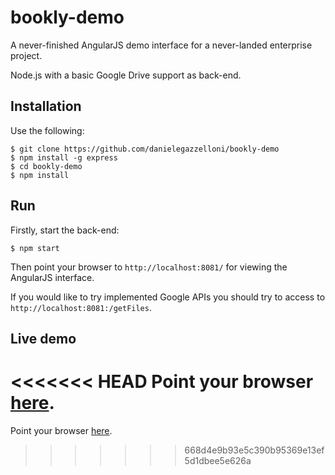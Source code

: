 # bookly-demo
A never-finished AngularJS demo interface for a never-landed enterprise project. 

Node.js with a basic Google Drive support as back-end.

## Installation
Use the following:

    $ git clone https://github.com/danielegazzelloni/bookly-demo
    $ npm install -g express
    $ cd bookly-demo 
    $ npm install

## Run
Firstly, start the back-end:

    $ npm start

Then point your browser to `http://localhost:8081/` for viewing the AngularJS interface.

If you would like to try implemented Google APIs you should try to access to `http://localhost:8081:/getFiles`.

## Live demo
<<<<<<< HEAD
Point your browser [here](http://www.danielegazzelloni.com/demos/bookly-demo/public/).
=======
Point your browser [here](http://www.danielegazzelloni.com/demos/bookly-demo/).
>>>>>>> 668d4e9b93e5c390b95369e13ef5d1dbee5e626a
